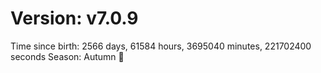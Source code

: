 # Version: v7.0.9
Time since birth: 2566 days, 61584 hours, 3695040 minutes, 221702400 seconds
Season: Autumn 🍁
